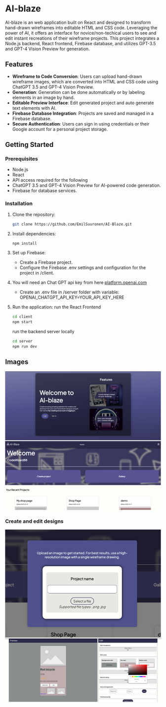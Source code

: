 # AI-blaze
AI-blaze is an web application built on React and designed to transform hand-drawn wireframes into editable HTML and CSS code. Leveraging the power of AI, it offers an interface for novice/non-techical users to see and edit instant recreations of their wireframe projects. This project integrates a Node.js backend, React frontend, Firebase database, and utilizes GPT-3.5 and GPT-4 Vision Preview for generation.

## Features
- **Wireframe to Code Conversion**: Users can upload hand-drawn wireframe images, which are converted into HTML and CSS code using ChatGPT 3.5 and GPT-4 Vision Preview.
- **Generation**: Generation can be done automatically or by labeling elements in an image by hand.
- **Editable Preview Interface**: Edit generated project and auto generate text elements with AI.
- **Firebase Database Integration**: Projects are saved and managed in a Firebase database.
- **Secure Authentication**: Users can sign in using credentials or their Google account for a personal project storage.

## Getting Started
### Prerequisites
- Node.js
- React
- API access required for the following
- ChatGPT 3.5 and GPT-4 Vision Preview for AI-powered code generation.
- Firebase for database services.

### Installation
1. Clone the repository:
   ```bash
   git clone https://github.com/EmilSuuronen/AI-Blaze.git
   ```
2. Install dependencies:
   ```bash
   npm install
   ```
3. Set up Firebase:
   - Create a Firebase project.
   - Configure the Firebase .env settings and configuration for the project in /client.

4. You will need an Chat GPT api key from here [platform.openai.com](https://platform.openai.com/)
   - Create an .env file in /server folder with variable: OPENAI_CHATGPT_API_KEY=YOUR_API_KEY_HERE

6. Run the application:
   run the React Frontend
   ```bash
   cd client
   npm start
   ```
   run the backend server locally
   ```bash
   cd server
   npm run dev
   ```

## Images
![alt text](https://github.com/EmilSuuronen/AI-Blaze/blob/main/res/Login.png)
![alt text](https://github.com/EmilSuuronen/AI-Blaze/blob/main/res/home.png)
### Create and edit designs
![alt text](https://github.com/EmilSuuronen/AI-Blaze/blob/main/res/createProject.png)
![alt text](https://github.com/EmilSuuronen/AI-Blaze/blob/main/res/editor.png)

